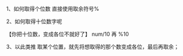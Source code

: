 1、如何取得个位数
直接使用取余符号%

2、如何取得十位数字呢  

【你把十位数，变成各位不就好了】
num/10    再 %10


3、以此类推
取某个位置，就先将想取得的那个数变成各位，最后再取余；
